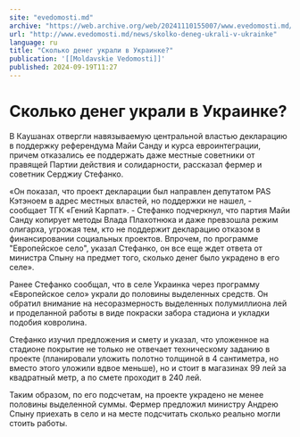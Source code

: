```yaml
---
site: "evedomosti.md"
archive: "https://web.archive.org/web/20241110155007/www.evedomosti.md/news/skolko-deneg-ukrali-v-ukrainke"
url: "http://www.evedomosti.md/news/skolko-deneg-ukrali-v-ukrainke"
language: ru
title: "Сколько денег украли в Украинке?"
publication: '[[Moldavskie Vedomosti]]'
published: 2024-09-19T11:27
---
```


# Сколько денег украли в Украинке?

В Каушанах отвергли навязываемую центральной властью декларацию в поддержку референдума Майи Санду и курса евроинтеграции, причем отказались ее поддержать даже местные советники от правящей Партии действия и солидарности, рассказал фермер и советник Серджиу Стефанко.

«Он показал, что проект декларации был направлен депутатом PAS Кэтэноем в адрес местных властей, но поддержки не нашел, - сообщает ТГК «Гений Карпат». - Стефанко подчеркнул, что партия Майи Санду копирует методы Влада Плахотнюка и даже превзошла режим олигарха, угрожая тем, кто не поддержит декларацию отказом в финансировании социальных проектов. Впрочем, по программе "Европейское село", указал Стефанко, он все еще ждет ответа от министра Спыну на предмет того, сколько денег было украдено в его селе».

Ранее Стефанко сообщал, что в селе Украинка через программу «Европейское село» украли до половины выделенных средств. Он обратил внимание на несоразмерность выделенных полумиллиона лей и проделанной работы в виде покраски забора стадиона и укладки подобия ковролина.

Стефанко изучил предложения и смету и указал, что уложенное на стадионе покрытие не только не отвечает техническому заданию в проекте (планировали уложить полотно толщиной в 4 сантиметра, но вместо этого уложили вдвое меньше), но и стоит в магазинах 99 лей за квадратный метр, а по смете проходит в 240 лей.

Таким образом, по его подсчетам, на проекте украдено не менее половины выделенной суммы. Фермер предложил министру Андрею Спыну приехать в село и на месте подсчитать сколько реально могли стоить работы.